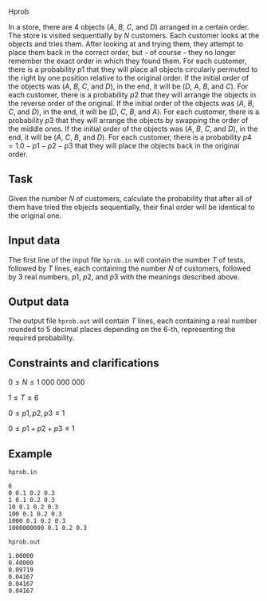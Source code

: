 Hprob

In a store, there are $4$ objects ($A$, $B$, $C$, and $D$) arranged in a certain order. The store is visited sequentially by $N$ customers. Each customer looks at the objects and tries them. After looking at and trying them, they attempt to place them back in the correct order, but - of course - they no longer remember the exact order in which they found them. For each customer, there is a probability $p1$ that they will place all objects circularly permuted to the right by one position relative to the original order. If the initial order of the objects was ($A$, $B$, $C$, and $D$), in the end, it will be ($D$, $A$, $B$, and $C$). For each customer, there is a probability $p2$ that they will arrange the objects in the reverse order of the original. If the initial order of the objects was ($A$, $B$, $C$, and $D$), in the end, it will be ($D$, $C$, $B$, and $A$). For each customer, there is a probability $p3$ that they will arrange the objects by swapping the order of the middle ones. If the initial order of the objects was ($A$, $B$, $C$, and $D$), in the end, it will be ($A$, $C$, $B$, and $D$). For each customer, there is a probability $p4 = 1.0 - p1 - p2 - p3$ that they will place the objects back in the original order.

## Task

Given the number $N$ of customers, calculate the probability that after all of them have tried the objects sequentially, their final order will be identical to the original one.

## Input data

The first line of the input file `hprob.in` will contain the number $T$ of tests, followed by $T$ lines, each containing the number $N$ of customers, followed by $3$ real numbers, $p1$, $p2$, and $p3$ with the meanings described above.

## Output data

The output file `hprob.out` will contain $T$ lines, each containing a real number rounded to $5$ decimal places depending on the $6$-th, representing the required probability.

## Constraints and clarifications

$0 \leq N \leq 1\ 000\ 000\ 000$ 

$1 \leq T \leq 6$ 

$0 \leq p1, p2, p3 \leq 1$ 

$0 \leq p1 + p2 + p3 \leq 1$ 

## Example

`hprob.in` 

```
6
0 0.1 0.2 0.3
1 0.1 0.2 0.3
10 0.1 0.2 0.3
100 0.1 0.2 0.3
1000 0.1 0.2 0.3
1000000000 0.1 0.2 0.3
```

`hprob.out`

```
1.00000
0.40000
0.09719
0.04167
0.04167
0.04167
```